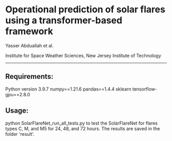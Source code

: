 # Operational prediction of solar flares using a transformer-based framework

Yasser Abduallah et al.

Institute for Space Weather Sciences, New Jersey Institute of Technology

----

## Requirements: 

Python version 3.9.7
numpy==1.21.6
pandas==1.4.4
sklearn
tensorflow-gpu==2.8.0

## Usage: 
python SolarFlareNet_run_all_tests.py 
to test the SolarFlareNet for flares types C, M, and M5 for 24, 48, and 72 hours.
The results are saved in the folder 'result'.



